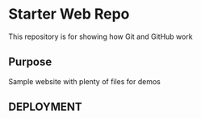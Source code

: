 # Starter Web Repo

This repository is for showing how Git and GitHub work

## Purpose

Sample website with plenty of files for demos

## DEPLOYMENT
